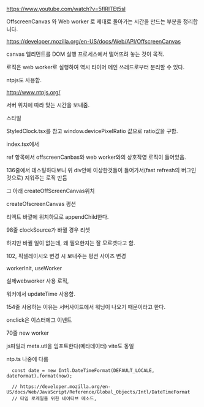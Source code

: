 https://www.youtube.com/watch?v=5flRlTEt5sI

OffscreenCanvas 와 Web worker 로 제대로 돌아가는 시간을 만드는 부분을 정리합니다.

https://developer.mozilla.org/en-US/docs/Web/API/OffscreenCanvas

canvas 엘리먼트를 DOM 실행 프로세스에서 떨어뜨려 놓는 것이 목적.

로직은 web worker로 실행하여 역시 타이머 메인 쓰레드로부터 분리할 수 있다.

ntpjs도 사용함.

http://www.ntpjs.org/

서버 위치에 따라 맞는 시간을 보내줌.

스타일

StyledClock.tsx를 참고
window.devicePixelRatio 값으로 ratio값을 구함.

index.tsx에서 

ref 항목에서 offscreenCanbas와 web worker와의 상호작영 로직이 들어있음.

136줄에서 테스팅하다보니 위 div안에 이상한것들이 들어가서(fast refresh의 버그인것으로)
지워주는 로직 만듬

그 아래 createOffScreenCanvas위치

createOfscreenCanvas 펑션

리액트 바깥에 위치하므로 appendChild한다.

98줄 clockSource가 바뀔 경우 리셋

하지만 바뀔 일이 없는데, 왜 필요한지는 잘 모르겟다고 함.

102, 픽셀레이시오 변경 시 보내주는 펑션 사이즈 변경


workerInit, useWorker

실제webworker 사용 로직,

워커에서 updateTime 사용함.

154줄 사용하는 이유는 서버사이드에서 워닝이 나오기 때문이라고 한다.

onclick은 이스터에그 이벤트


70줄 new worker

js파일과 meta.utl을 임포트한다(메타데이터) vite도 동일

ntp.ts 나중에 다룸



```
  const date = new Intl.DateTimeFormat(DEFAULT_LOCALE, dateFormat).format(now);
  
  // https://developer.mozilla.org/en-US/docs/Web/JavaScript/Reference/Global_Objects/Intl/DateTimeFormat
  // 타임 로케일을 위한 네이티브 메소드,
  
```










